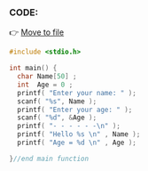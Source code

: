### CODE:
👉 <a href="https://github.com/RatatornAmornwatee/ENGCC304/blob/main/Lab/Lab1/main.c">Move to file</a>
```c
#include <stdio.h>

int main() {
  char Name[50] ;
  int  Age = 0 ;
  printf( "Enter your name: " );
  scanf( "%s", Name );
  printf( "Enter your age: " );
  scanf( "%d", &Age );
  printf( "- - - - - -\n" );
  printf( "Hello %s \n" , Name );
  printf( "Age = %d \n" , Age );

}//end main function
